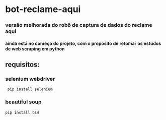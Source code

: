 # bot-reclame-aqui
 ### versão melhorada do robô de captura de dados do reclame aqui
 #### ainda está no começo do projeto, com o propósito de retomar os estudos de web scraping em python
 
 ## requisitos:
 
 ### selenium webdriver
```
 pip install selenium
 ```
 
 ### beautiful soup
 ```
 pip install bs4
 ```
 

